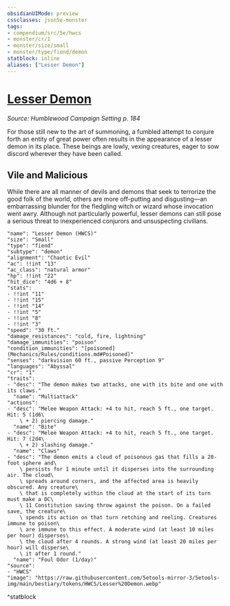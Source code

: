 ```yaml
---
obsidianUIMode: preview
cssclasses: json5e-monster
tags:
- compendium/src/5e/hwcs
- monster/cr/1
- monster/size/small
- monster/type/fiend/demon
statblock: inline
aliases: ["Lesser Demon"]
---
```

# [Lesser Demon](Mechanics\bestiary\fiend/lesser-demon-hwcs.md)
*Source: Humblewood Campaign Setting p. 184*  

For those still new to the art of summoning, a fumbled attempt to conjure forth an entity of great power often results in the appearance of a lesser demon in its place. These beings are lowly, vexing creatures, eager to sow discord wherever they have been called.

## Vile and Malicious

While there are all manner of devils and demons that seek to terrorize the good folk of the world, others are more off-putting and disgusting—an embarrassing blunder for the fledgling witch or wizard whose invocation went awry. Although not particularly powerful, lesser demons can still pose a serious threat to inexperienced conjurors and unsuspecting civilians.

```statblock
"name": "Lesser Demon (HWCS)"
"size": "Small"
"type": "fiend"
"subtype": "demon"
"alignment": "Chaotic Evil"
"ac": !!int "13"
"ac_class": "natural armor"
"hp": !!int "22"
"hit_dice": "4d6 + 8"
"stats":
- !!int "11"
- !!int "15"
- !!int "14"
- !!int "5"
- !!int "8"
- !!int "3"
"speed": "30 ft."
"damage_resistances": "cold, fire, lightning"
"damage_immunities": "poison"
"condition_immunities": "[poisoned](Mechanics/Rules/conditions.md#Poisoned)"
"senses": "darkvision 60 ft., passive Perception 9"
"languages": "Abyssal"
"cr": "1"
"traits":
- "desc": "The demon makes two attacks, one with its bite and one with its claws."
  "name": "Multiattack"
"actions":
- "desc": "Melee Weapon Attack: +4 to hit, reach 5 ft., one target. Hit: 5 (1d6\
    \ + 2) piercing damage."
  "name": "Bite"
- "desc": "Melee Weapon Attack: +4 to hit, reach 5 ft., one target. Hit: 7 (2d4\
    \ + 2) slashing damage."
  "name": "Claws"
- "desc": "The demon emits a cloud of poisonous gas that fills a 20-foot sphere and\
    \ persists for 1 minute until it disperses into the surrounding air. The cloud\
    \ spreads around corners, and the affected area is heavily obscured. Any creature\
    \ that is completely within the cloud at the start of its turn must make a DC\
    \ 11 Constitution saving throw against the poison. On a failed save, the creature\
    \ spends its action on that turn retching and reeling. Creatures immune to poison\
    \ are immune to this effect. A moderate wind (at least 10 miles per hour) disperses\
    \ the cloud after 4 rounds. A strong wind (at least 20 miles per hour) will disperse\
    \ it after 1 round."
  "name": "Foul Odor (1/day)"
"source":
- "HWCS"
"image": "https://raw.githubusercontent.com/5etools-mirror-3/5etools-img/main/bestiary/tokens/HWCS/Lesser%20Demon.webp"
```
^statblock